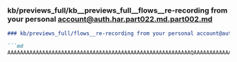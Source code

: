 ### kb/previews_full/kb__previews_full__flows__re-recording from your personal account@auth.har.part022.md.part002.md

```md
### kb/previews_full/flows__re-recording from your personal account@auth.har.part022.md (part 002)

```md
AAAAAAAAAAAAAAAAAAAAAAAAAAAAAAAAAAAAAAAAAAAAAAAAAAAAAAAAAAQAAAAAAAAAAAAAAAAAAA
```

```

```
